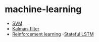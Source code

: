# machine-learning

- [SVM](http://blog.csdn.net/v_july_v/article/details/7624837)
- [Kalman-filter](http://www.bzarg.com/p/how-a-kalman-filter-works-in-pictures/)
- [Reinforcement learning](http://karpathy.github.io/2016/05/31/rl/)
-[Stateful LSTM](http://machinelearningmastery.com/understanding-stateful-lstm-recurrent-neural-networks-python-keras/)
